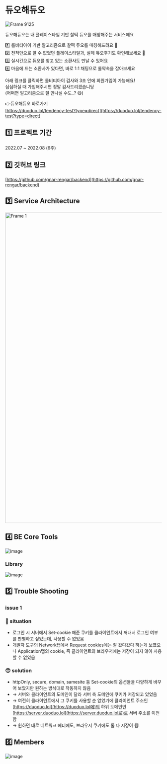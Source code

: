 # 듀오해듀오
![Frame 9125](https://user-images.githubusercontent.com/86117661/192491788-2784249c-6367-45d6-bd2a-7b46acc5814a.jpg)


듀오해듀오는 내 플레이스타일 기반 찰떡 듀오를 매칭해주는 서비스에요

1️⃣ 롤비티아이 기반 알고리즘으로 찰떡 듀오를 매칭해드려요 🤝  
2️⃣ 전적만으로 알 수 없었던 플레이스타일과, 실제 듀오후기도 확인해보세요 👀  
3️⃣ 실시간으로 듀오를 찾고 있는 소환사도 만날 수 있어요  
4️⃣ 마음에 드는 소환사가 있다면, 바로 1:1 채팅으로 롤약속을 잡아보세요  

아래 링크를 클릭하면 롤비티아이 검사와 3초 안에 회원가입이 가능해요!  
심심하실 때 가입해주시면 정말 감사드리겠습니당  
(어쩌면 알고리즘으로 절 만나실 수도..? 😋)  

👉듀오해듀오 바로가기  
 [https://duoduo.lol/tendency-test?type=direct](https://duoduo.lol/tendency-test?type=direct)

## 1️⃣ 프로젝트 기간

2022.07 ~ 2022.08 (6주)

## 2️⃣ 깃허브 링크

[https://github.com/gnar-rengar/backend](https://github.com/gnar-rengar/backend)

## 3️⃣ **Service Architecture**

<img width="1000" alt="Frame 1" src="https://user-images.githubusercontent.com/86117661/192491728-616c0644-a871-464c-b170-280d89f66e31.png">


## 4️⃣ **BE Core Tools**

![image](https://user-images.githubusercontent.com/86117661/192492011-f3fb4f3d-b131-49f6-8c08-3bf3e5e9baaf.png)


### **Library**

![image](https://user-images.githubusercontent.com/86117661/200250200-09cfdf5a-e790-43c4-ae59-20c36ad0ed35.png)


## 5️⃣ Trouble Shooting

### issue 1

### 🤔 situation

- 로그인 시 서버에서 Set-cookie 해준 쿠키를 클라이언트에서 꺼내서 로그인 여부를 판별하고 싶었는데, 사용할 수 없었음
- 개발자 도구의 Network탭에서 Request cookies에는 잘 왔다갔다 하는게 보였으나 Application탭의 cookie, 즉 클라이언트의 브라우저에는 저장이 되지 않아 사용할 수 없었음

### 😙 solution

- httpOnly, secure, domain, samesite 등 Set-cookie의 옵션들을 다양하게 바꾸어 보았지만 원하는 방식대로 작동하지 않음
- → 서버와 클라이언트의 도메인이 달라 서버 측 도메인에 쿠키가 저장되고 있었음
- → 여전히 클라이언트에서 그 쿠키를 사용할 순 없었기에 클라이언트 주소인 [https://duoduo.lol](https://duoduo.lol에)의 하위 도메인인  [https://server.duoduo.lol](https://server.duoduo.lol로)로 서버 주소를 이전함
- → 원하던 대로 네트워크 헤더에도, 브라우저 쿠키에도 둘 다 저장이 됨!

## 6️⃣ Members

![image](https://user-images.githubusercontent.com/86117661/192492220-127f37ac-077e-4a63-80e5-8adb4133728d.png)
